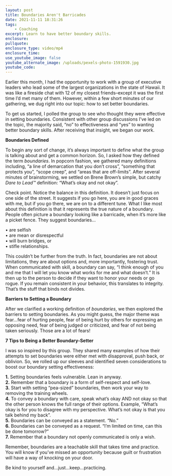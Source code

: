 ```yaml
---
layout: post
title: Boundaries Aren't Barricades
date: 2021-11-11 18:31:26
tags:
    - Coaching
excerpt: Learn to have better boundary skills.
enclosure:
pullquote:
enclosure_type: video/mp4
enclosure_time:
use_youtube_image: false
youtube_alternate_image: /uploads/pexels-photo-1591930.jpg
youtube_code:
---
```

Earlier this month, I had the opportunity to work with a group of executive leaders who lead some of the largest organizations in the state of Hawaii. It was like a fireside chat with 12 of my closest friends–except it was the first time I’d met many of them. However, within a few short minutes of our gathering, we dug right into our topic: how to set better boundaries.

To get us started, I polled the group to see who thought they were effective in setting boundaries. Consistent with other group discussions I’ve led on the topic, the majority said, “no” to effectiveness and “yes” to wanting better boundary skills. After receiving that insight, we began our work.

**Boundaries Defined**

To begin any sort of change, it’s always important to define what the group is talking about and get a common horizon. So, I asked how they defined the term *boundaries*. In popcorn fashion, we gathered many definitions including, “a line of demarcation that you don’t cross”, “something that protects you”, “scope creep”, and “areas that are off-limits”. After several minutes of brainstorming, we settled on Brene Brown’s simple, but catchy *Dare to Lead™* definition: “What’s okay and not okay”.

Check point. Notice the balance in this definition. It doesn’t just focus on one side of the street. It suggests if you go here, you are in good graces with me, but if you go there, we are on to a different tune. What I like most about this definition is that it represents the true nature of a boundary. People often picture a boundary looking like a barricade, when it’s more like a picket fence. They suggest boundaries…

• are selfish<br>• are mean or disrespectful<br>• will burn bridges, or<br>• stifle relationships.

This couldn’t be further from the truth. In fact, boundaries are not about limitations, they are about options and, more importantly, fostering trust. When communicated with skill, a boundary can say, “I think enough of you and me that I will let you know what works for me and what doesn’t.” It is then up to the person to decide if they want to honor your needs or go rogue. If you remain consistent in your behavior, this translates to integrity. That’s the stuff that binds not divides.

**Barriers to Setting a Boundary**

After we clarified a working definition of *boundaries*, we then explored the barriers to setting boundaries. As you might guess, the major theme was fear…fear of hurting people, fear of being hurt by others for expressing an opposing need, fear of being judged or criticized, and fear of not being taken seriously. Those are a lot of fears\!

**7 Tips to Being a Better Boundary-Setter**

I was so inspired by this group. They shared many examples of how their attempts to set boundaries were either met with disapproval, push back, or oblivion. So, we rolled up our sleeves and identified seven considerations to boost our boundary setting effectiveness:

**1\.** Setting boundaries feels vulnerable. Lean in anyway.<br>**2\.** Remember that a boundary is a form of self-respect and self-love.<br>**3\.** Start with setting “pea-sized” boundaries, then work your way to removing the training wheels.<br>**4\.** To convey a boundary with care, speak what’s okay AND not okay so that the other person knows the full range of their options. Example, “What’s okay is for you to disagree with my perspective. What’s not okay is that you talk behind my back”.<br>**5\.** Boundaries can be conveyed as a statement. “No.”<br>**6\.** Boundaries can be conveyed as a request. “I’m limited on time, can this be done tomorrow?”<br>**7\.** Remember that a boundary not openly communicated is only a wish.

Remember, boundaries are a teachable skill that takes time and practice. You will know if you’ve missed an opportunity because guilt or frustration will have a way of knocking on your door.

Be kind to yourself and…just…keep…practicing.
